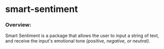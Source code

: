 # smart-sentiment

### Overview:
Smart Sentiment is a package that allows the user to input a string of text, and receive the input's emotional tone *(positive, negative, or neutral)*. 

